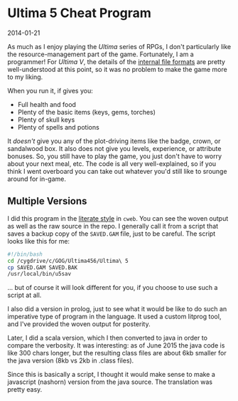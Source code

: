 Ultima 5 Cheat Program
======================

2014-01-21

[fileform]:  http://wiki.ultimacodex.com/wiki/Ultima_V_Internal_Formats
[litprog]:  http://en.wikipedia.org/wiki/Literate_programming

As much as I enjoy playing the _Ultima_ series of RPGs, I don't
particularly like the resource-management part of the game. 
Fortunately, I am a programmer!  For _Ultima V_, the details
of the [internal file formats][fileform] are pretty well-understood 
at this point, so it was no problem to make the game more to my liking.

When you run it, if gives you:

  * Full health and food
  * Plenty of the basic items (keys, gems, torches)
  * Plenty of skull keys
  * Plenty of spells and potions

It _doesn't_ give you any of the plot-driving items like the badge,
crown, or sandalwood box. It also does not give you levels, experience,
or attribute bonuses.  So, you still have to play the game, you
just don't have to worry about your next meal, etc. The code is all
very well-explained, so if you think I went overboard you can take
out whatever you'd still like to srounge around for in-game.

Multiple Versions
-----------------

I did this program in the [literate style][litprog] in `cweb`.  You
can see the woven output as well as the raw source in the repo.
I generally call it from a script that saves a backup copy of the 
`SAVED.GAM` file, just to be careful. The script 
looks like this for me:

~~~~~~ bash
#!/bin/bash
cd /cygdrive/c/GOG/Ultima456/Ultima\ 5
cp SAVED.GAM SAVED.BAK
/usr/local/bin/u5sav
~~~~~~

... but of course it will look different for you, if you choose to use
such a script at all.

I also did a version in prolog, just to see what it would be like to
do such an imperative type of program in the language.  It used a 
custom litprog tool, and I've provided the woven output for posterity.

Later, I did a scala version, which I then converted to java in order
to compare the verbosity.  It was interesting: as of June 2015 the
java code is like 300 chars longer, but the resulting class files are
about 6kb smaller for the java version (8kb vs 2kb in .class files). 

Since this is basically a script, I thought it would make sense to
make a javascript (nashorn) version from the java source. The 
translation was pretty easy.
